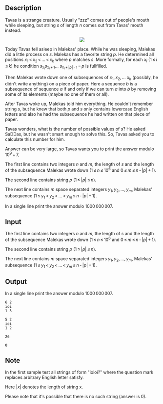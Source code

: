 ## Description

<div><p><span class="tex-font-style-underline">Tavas is a strange creature. Usually "zzz" comes out of people's mouth while sleeping, but string <span class="tex-span"><i>s</i></span> of length <span class="tex-span"><i>n</i></span> comes out from Tavas' mouth instead.</span></p><center> <img class="tex-graphics" src="file://OHpIluRA.png" style="max-width: 100.0%;max-height: 100.0%;"> </center><p>Today Tavas fell asleep in Malekas' place. While he was sleeping, Malekas did a little process on <span class="tex-span"><i>s</i></span>. Malekas has a favorite string <span class="tex-span"><i>p</i></span>. He determined all positions <span class="tex-span"><i>x</i><sub class="lower-index">1</sub> &lt; <i>x</i><sub class="lower-index">2</sub> &lt; ... &lt; <i>x</i><sub class="lower-index"><i>k</i></sub></span> where <span class="tex-span"><i>p</i></span> matches <span class="tex-span"><i>s</i></span>. More formally, for each <span class="tex-span"><i>x</i><sub class="lower-index"><i>i</i></sub></span> (<span class="tex-span">1 ≤ <i>i</i> ≤ <i>k</i></span>) he condition <span class="tex-span"><i>s</i><sub class="lower-index"><i>x</i><sub class="lower-index"><i>i</i></sub></sub><i>s</i><sub class="lower-index"><i>x</i><sub class="lower-index"><i>i</i></sub> + 1</sub>... <i>s</i><sub class="lower-index"><i>x</i><sub class="lower-index"><i>i</i></sub> + |<i>p</i>| - 1</sub> = <i>p</i></span> is fullfilled.</p><p>Then Malekas wrote down one of subsequences of <span class="tex-span"><i>x</i><sub class="lower-index">1</sub>, <i>x</i><sub class="lower-index">2</sub>, ... <i>x</i><sub class="lower-index"><i>k</i></sub></span> (possibly, he didn't write anything) on a piece of paper. Here a sequence <span class="tex-span"><i>b</i></span> is a subsequence of sequence <span class="tex-span"><i>a</i></span> if and only if we can turn <span class="tex-span"><i>a</i></span> into <span class="tex-span"><i>b</i></span> by removing some of its elements (maybe no one of them or all).</p><p>After Tavas woke up, Malekas told him everything. He couldn't remember string <span class="tex-span"><i>s</i></span>, but he knew that both <span class="tex-span"><i>p</i></span> and <span class="tex-span"><i>s</i></span> only contains lowercase English letters and also he had the subsequence he had written on that piece of paper.</p><p>Tavas wonders, what is the number of possible values of <span class="tex-span"><i>s</i></span>? He asked SaDDas, but he wasn't smart enough to solve this. So, Tavas asked you to calculate this number for him.</p><p>Answer can be very large, so Tavas wants you to print the answer modulo <span class="tex-span">10<sup class="upper-index">9</sup> + 7</span>.</p></div><div class="input-specification"><p>The first line contains two integers <span class="tex-span"><i>n</i></span> and <span class="tex-span"><i>m</i></span>, the length of <span class="tex-span"><i>s</i></span> and the length of the subsequence Malekas wrote down (<span class="tex-span">1 ≤ <i>n</i> ≤ 10<sup class="upper-index">6</sup></span> and <span class="tex-span">0 ≤ <i>m</i> ≤ <i>n</i> - |<i>p</i>| + 1</span>).</p><p>The second line contains string <span class="tex-span"><i>p</i></span> (<span class="tex-span">1 ≤ |<i>p</i>| ≤ <i>n</i></span>).</p><p>The next line contains <span class="tex-span"><i>m</i></span> space separated integers <span class="tex-span"><i>y</i><sub class="lower-index">1</sub>, <i>y</i><sub class="lower-index">2</sub>, ..., <i>y</i><sub class="lower-index"><i>m</i></sub></span>, Malekas' subsequence (<span class="tex-span">1 ≤ <i>y</i><sub class="lower-index">1</sub> &lt; <i>y</i><sub class="lower-index">2</sub> &lt; ... &lt; <i>y</i><sub class="lower-index"><i>m</i></sub> ≤ <i>n</i> - |<i>p</i>| + 1</span>).</p></div><div class="output-specification"><p>In a single line print the answer modulo <span class="tex-span">1000 000 007</span>.</p></div>

## Input

<p>The first line contains two integers <span class="tex-span"><i>n</i></span> and <span class="tex-span"><i>m</i></span>, the length of <span class="tex-span"><i>s</i></span> and the length of the subsequence Malekas wrote down (<span class="tex-span">1 ≤ <i>n</i> ≤ 10<sup class="upper-index">6</sup></span> and <span class="tex-span">0 ≤ <i>m</i> ≤ <i>n</i> - |<i>p</i>| + 1</span>).</p><p>The second line contains string <span class="tex-span"><i>p</i></span> (<span class="tex-span">1 ≤ |<i>p</i>| ≤ <i>n</i></span>).</p><p>The next line contains <span class="tex-span"><i>m</i></span> space separated integers <span class="tex-span"><i>y</i><sub class="lower-index">1</sub>, <i>y</i><sub class="lower-index">2</sub>, ..., <i>y</i><sub class="lower-index"><i>m</i></sub></span>, Malekas' subsequence (<span class="tex-span">1 ≤ <i>y</i><sub class="lower-index">1</sub> &lt; <i>y</i><sub class="lower-index">2</sub> &lt; ... &lt; <i>y</i><sub class="lower-index"><i>m</i></sub> ≤ <i>n</i> - |<i>p</i>| + 1</span>).</p>

## Output

<p>In a single line print the answer modulo <span class="tex-span">1000 000 007</span>.</p>





```input1
6 2
ioi
1 3

```




```input2
5 2
ioi
1 2

```




```output1
26

```




```output2
0

```



## Note

<p>In the first sample test all strings of form <span class="tex-font-style-tt">"ioioi?"</span> where the question mark replaces arbitrary English letter satisfy.</p><p>Here <span class="tex-span">|<i>x</i>|</span> denotes the length of string x.</p><p>Please note that it's possible that there is no such string (answer is 0).</p>
